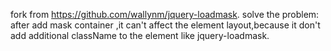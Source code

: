fork from https://github.com/wallynm/jquery-loadmask.
solve the problem:
after add mask container ,it can't affect the element layout,because it don't add additional className to the element like jquery-loadmask.
